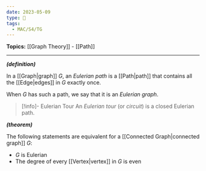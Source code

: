 ```yaml
---
date: 2023-05-09
type: 🧠
tags:
  - MAC/S4/TG
---
```


**Topics:** [[Graph Theory]] - [[Path]]

---

_**(definition)**_

In a [[Graph|graph]] $G$, an _Eulerian path_ is a [[Path|path]] that contains all the [[Edge|edges]] in $G$ exactly once.

When $G$ has such a path, we say that it is an _Eulerian graph_.

> [!info]- Eulerian Tour
> An _Eulerian tour_ (or _circuit_) is a closed Eulerian path.

_**(theorem)**_

The following statements are equivalent for a [[Connected Graph|connected graph]] $G$:

- $G$ is Eulerian
- The degree of every [[Vertex|vertex]] in $G$ is even
